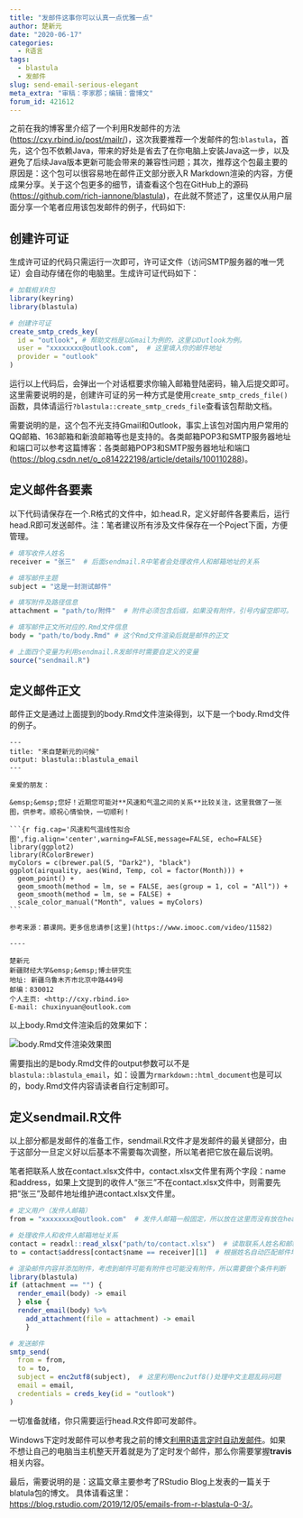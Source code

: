 ```yaml
---
title: "发邮件这事你可以认真一点优雅一点"
author: 楚新元
date: "2020-06-17"
categories:
  - R语言
tags:
  - blastula
  - 发邮件
slug: send-email-serious-elegant
meta_extra: "审稿：李家郡；编辑：雷博文"
forum_id: 421612
---
```


之前在我的博客里介绍了一个利用R发邮件的方法 (<https://cxy.rbind.io/post/mailr/>)，这次我要推荐一个发邮件的包:`blastula`，首先，这个包不依赖Java，带来的好处是省去了在你电脑上安装Java这一步，以及避免了后续Java版本更新可能会带来的兼容性问题；其次，推荐这个包最主要的原因是：这个包可以很容易地在邮件正文部分嵌入R Markdown渲染的内容，方便成果分享。关于这个包更多的细节，请查看这个包在GitHub上的源码 (<https://github.com/rich-iannone/blastula>)，在此就不赘述了，这里仅从用户层面分享一个笔者应用该包发邮件的例子，代码如下:

## 创建许可证

生成许可证的代码只需运行一次即可，许可证文件（访问SMTP服务器的唯一凭证）会自动存储在你的电脑里。生成许可证代码如下：

```r
# 加载相关R包
library(keyring)
library(blastula)

# 创建许可证
create_smtp_creds_key(
  id = "outlook", # 帮助文档是以Gmail为例的，这里以Outlook为例。
  user = "xxxxxxxx@outlook.com",  # 这里填入你的邮件地址
  provider = "outlook"
)
```

运行以上代码后，会弹出一个对话框要求你输入邮箱登陆密码，输入后提交即可。这里需要说明的是，创建许可证的另一种方式是使用`create_smtp_creds_file()`函数，具体请运行`?blastula::create_smtp_creds_file`查看该包帮助文档。

需要说明的是，这个包不光支持Gmail和Outlook，事实上该包对国内用户常用的QQ邮箱、163邮箱和新浪邮箱等也是支持的。各类邮箱POP3和SMTP服务器地址和端口可以参考这篇博客：各类邮箱POP3和SMTP服务器地址和端口 (<https://blog.csdn.net/o_o814222198/article/details/100110288>)。

## 定义邮件各要素

以下代码请保存在一个.R格式的文件中，如:head.R，定义好邮件各要素后，运行head.R即可发送邮件。注：笔者建议所有涉及文件保存在一个Poject下面，方便管理。

```r
# 填写收件人姓名
receiver = "张三"  # 后面sendmail.R中笔者会处理收件人和邮箱地址的关系

# 填写邮件主题
subject = "这是一封测试邮件"

# 填写附件及路径信息
attachment = "path/to/附件"  # 附件必须包含后缀，如果没有附件，引号内留空即可。

# 填写邮件正文所对应的.Rmd文件信息
body = "path/to/body.Rmd" # 这个Rmd文件渲染后就是邮件的正文

# 上面四个变量为利用sendmail.R发邮件时需要自定义的变量
source("sendmail.R")
```

## 定义邮件正文

邮件正文是通过上面提到的body.Rmd文件渲染得到，以下是一个body.Rmd文件的例子。

````
---
title: "来自楚新元的问候"
output: blastula::blastula_email
--- 

亲爱的朋友：

&emsp;&emsp;您好！近期您可能对**风速和气温之间的关系**比较关注，这里我做了一张图，供参考。顺祝心情愉快，一切顺利！

```{r fig.cap='风速和气温线性拟合图',fig.align='center',warning=FALSE,message=FALSE, echo=FALSE}
library(ggplot2)
library(RColorBrewer)
myColors = c(brewer.pal(5, "Dark2"), "black")
ggplot(airquality, aes(Wind, Temp, col = factor(Month))) +
  geom_point() +
  geom_smooth(method = lm, se = FALSE, aes(group = 1, col = "All")) +
  geom_smooth(method = lm, se = FALSE) +
  scale_color_manual("Month", values = myColors)
```

参考来源：慕课网。更多信息请参[这里](https://www.imooc.com/video/11582)    

----

楚新元     
新疆财经大学&emsp;&emsp;博士研究生     
地址: 新疆乌鲁木齐市北京中路449号     
邮编：830012     
个人主页: <http://cxy.rbind.io>     
E-mail: chuxinyuan@outlook.com     

````

以上body.Rmd文件渲染后的效果如下：

![body.Rmd文件渲染效果图](https://user-images.githubusercontent.com/26518047/84739677-b3be9b80-af71-11ea-8888-c61479644d18.jpg)

需要指出的是body.Rmd文件的output参数可以不是`blastula::blastula_email`，如：设置为`rmarkdown::html_document`也是可以的，body.Rmd文件内容请读者自行定制即可。

## 定义sendmail.R文件

以上部分都是发邮件的准备工作，sendmail.R文件才是发邮件的最关键部分，由于这部分一旦定义好以后基本不需要每次调整，所以笔者把它放在最后说明。

笔者把联系人放在contact.xlsx文件中，contact.xlsx文件里有两个字段：name和address，如果上文提到的收件人“张三”不在contact.xlsx文件中，则需要先把“张三”及邮件地址维护进contact.xlsx文件里。

```r
# 定义用户（发件人邮箱）
from = "xxxxxxxx@outlook.com"  # 发件人邮箱一般固定，所以放在这里而没有放在head.R文件中。

# 处理收件人和收件人邮箱地址关系
contact = readxl::read_xlsx("path/to/contact.xlsx")  # 读取联系人姓名和邮箱地址
to = contact$address[contact$name == receiver][1]  # 根据姓名自动匹配邮件地址

# 渲染邮件内容并添加附件，考虑到邮件可能有附件也可能没有附件，所以需要做个条件判断
library(blastula)
if (attachment == "") {
  render_email(body) -> email
  } else {
  render_email(body) %>% 
    add_attachment(file = attachment) -> email
    }

# 发送邮件
smtp_send(
  from = from,
  to = to,
  subject = enc2utf8(subject),  # 这里利用enc2utf8()处理中文主题乱码问题
  email = email,
  credentials = creds_key(id = "outlook") 
)
```

一切准备就绪，你只需要运行head.R文件即可发邮件。

Windows下定时发邮件可以参考我之前的博文[利用R语言定时自动发邮件](https://cxy.rbind.io/post/mailr/)。如果不想让自己的电脑当主机整天开着就是为了定时发个邮件，那么你需要掌握**travis**相关内容。

最后，需要说明的是：这篇文章主要参考了RStudio Blog上发表的一篇关于blatula包的博文。
具体请看这里：<https://blog.rstudio.com/2019/12/05/emails-from-r-blastula-0-3/>。
